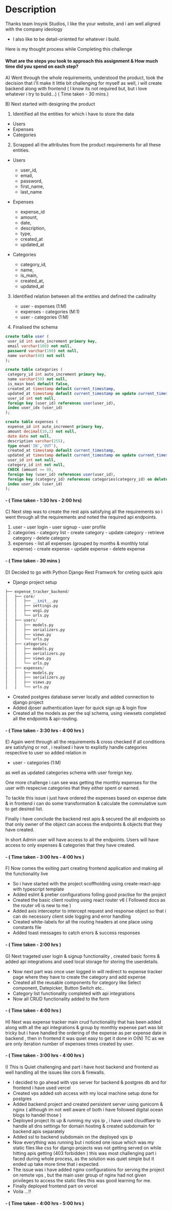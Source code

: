 # Description
Thanks team Insynk Studios,
I like the your website, and i am well aligned with the company ideology
 - I also like to be detail-oriented for whatever i build.

Here is my thought process while Completing this challenge
#### What are the steps you took to approach this assignment & How much time did you spend on each step?
A) Went through the whole requirements, understood the product, took the decision that i'll make it little bit
  challenging for myself as well, i will create backend along with frontend ( I know its not required but, but i love whatever i try to build...) ( Time taken - 30 mins.)

B) Next started with designing the product 
 1) Identified all the entities for which i have to store the data
   -  Users
   -  Expenses
   -  Categories

 2) Scrapped all the attributes from the product requirements for all these entities.
   -  Users
       - user_id,
       - email,
       - password,
       - first_name,
       - last_name

   -  Expenses
       - expense_id
       - amount,
       - date,
       - description,
       - type,
       - created_at
       - updated_at


   -  Categories
       - category_id,
       - name,
       - is_main,
       - created_at,
       - updated_at

 3) Identified relation between all the entities and defined the cadinality
     - user - expenses (1:M)
     - expenses - categories (M:1)
     - user - categories (1:M)
 

 4) Finalised the schema 

   ```sql
   create table user (
	user_id int auto_increment primary key,
    email varchar(100) not null,
    password varchar(100) not null,
    name varchar(40) not null
);

create table categories (
	category_id int auto_increment primary key,
    name varchar(50) not null,
    is_main bool default false,
	created_at timestamp default current_timestamp,
    updated_at timestamp default current_timestamp on update current_timestamp,
    user_id int not null,
    foreign key (user_id) references user(user_id),
    index user_idx (user_id)
);

create table expenses (
	expense_id int auto_increment primary key,
	amount decimal(10,2) not null,
    date date not null,
    description varchar(255),
    type enum('IN','OUT'),
    created_at timestamp default current_timestamp,
    updated_at timestamp default current_timestamp on update current_timestamp,
    user_id int not null,
    category_id int not null,
    CHECK (amount >= 0),
    foreign key (user_id) references user(user_id),
    foreign key (category_id) references categories(category_id) on delete cascade,
    index user_idx (user_id)
);

   ```
  
#### - ( Time taken - 1:30 hrs - 2:00 hrs)


C) Next step was to create the rest apis satisfying all the requirements so i went through all the requirements and noted the required api endpoints.
   1) user 
     - user login 
     - user signup
     - user profile
   2) categories
     - category list
     - create category
     - update category
     - retrieve category
     - delete category
   3) expenses
     - list all expenses (grouped by months & monthly total expense)
     - create expense
     - update expense
     - delete expense
#### - ( Time taken - 30 mins )

D) Decided to go with Python Django Rest Framwork for creting quick apis 
  - Django project setup

```python
├── expense_tracker_backend/
│   ├── core/
│   │   ├── __init__.py
│   │   ├── settings.py
│   │   ├── wsgi.py
│   │   └── urls.py
│   ├── users/
│   │   ├── models.py
│   │   ├── serializers.py
│   │   ├── views.py
│   │   └── urls.py
│   ├── categories/
│   │   ├── models.py
│   │   ├── serializers.py
│   │   ├── views.py
│   │   └── urls.py
│   ├── expenses/
│   │   ├── models.py
│   │   ├── serializers.py
│   │   ├── views.py
│   │   └── urls.py
 ```
 - Created postgres database server locally and added connection to django project
 - Added djoser authentication layer for quick sign up & login flow
 - Created all the models as per the sql schema, using viewsets completed all the endpoints & api-routing.
#### - ( Time taken - 3:30 hrs - 4:00 hrs )

E) Again went through all the requirements & cross checked if all conditions are satisfying or not , i realised i have to explistly handle categories respective to user so added relation in 

- user - categories (1:M)

as well as updated categories schema with user foreign key.

One more challenge i can see was getting the monthly expenses for the user with respecive categories that they either spent or earned.

To tackle this issue i just have ordered the expenses based on expense date & in frontend i can do some transformation & calculate the commulative sum to get desired list.

Finally i have conclude the backend rest apis & secured the all endpoints so that only owner of the object can access the endpoints & objects that they have created.

In short Admin user will have access to all the endpoints. Users will have access to  only expenses & categories that they have created.

#### - ( Time taken - 3:00 hrs - 4:00 hrs )

F)  Now comes the exiting part creating frontend application and making all the functionality live
  - So i have started with the project scoffholding using create-react-app with typescript template 
  - Added eslint & pretier configurations folling good practise for the project
  - Created the basic client routing using react router v6 ( Followed docs as the router v6 is new to me )
  - Added axis interceptor to intercept request and response object so that i can do necessory client side logging and error handling
  - Created white-labels for all the routing headers at one place using constants file
  - Added toast messages to catch errors & success responses 

#### - ( Time taken - 2:00 hrs )

G) Next trageted user login & signup functionality , created basic forms & added api integrations and used local storage for storing the userdetails.

 - Now next part was once user logged in will redirect to expense tracker page where they have to create the category and add expense 
 - Created all the reusable components for category like Select component, Datepicker, Button Switch etc.. 
 - Category list functionality completed with api integrations 
 - Now all CRUD functionality added to the form

#### - ( Time taken - 4:00 hrs )

H) Next was expense tracker main crud functionality that has been added along with all the api integrations & group by monthly expense part was bit tricky but i have handled the ordering of the expense as per expense date in backend , then in frontend it was quiet easy to get it done in O(N) TC as we are only iteration number  of expenses times created by user. 

#### - ( Time taken - 3:00 hrs - 4:00 hrs )
 
I) This is Quiet challenging and part i have host backend and frontend as well handling all the issues like cors & firewalls.
 -  I decided to go ahead with vps server for backend & postgres db and for frontend  i have used vercel 
 - Created vps added ssh access with my local machine setup done for postgres 
 - Added backend project and created persistent server using gunicorn & nginx ( although im not well aware of both  i have followed digital ocean blogs to handel those )
 - Deployed project its up & running my vps ip , i have used cloudflare to handle all dns settings for domain hosting & created subdomain for backend apis separately 
 - Added ssl to backend subdomain on the deployed vps ip 
 - Now everything was running but i noticed one issue which was my static files like css for django projects was not getting served on while hitting apis getting (403 forbidden ) this was most challenging part i faced during whole process, as the solution was quiet simple but it ended up take more time that i expected.
 - The issue was i have added nginx configurations for serving the project on remote vps , but the main user group of nginx had not given privileges to access the static files this was good learning for me.
 - Finally deployed frontend part on vercel
 - Voila ...!!

 #### - ( Time taken - 4:00 hrs - 5:00 hrs )